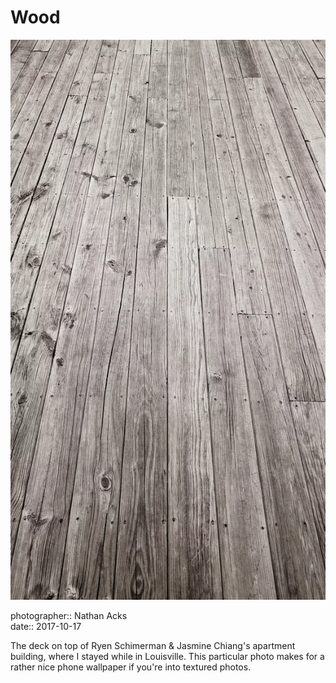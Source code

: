 # Wood

![A black-and-white photo of a weathered wooden deck](assets/2017-10-17-wood.webp)

photographer:: Nathan Acks  
date:: 2017-10-17

The deck on top of Ryen Schimerman & Jasmine Chiang's apartment building, where I stayed while in Louisville. This particular photo makes for a rather nice phone wallpaper if you're into textured photos.
